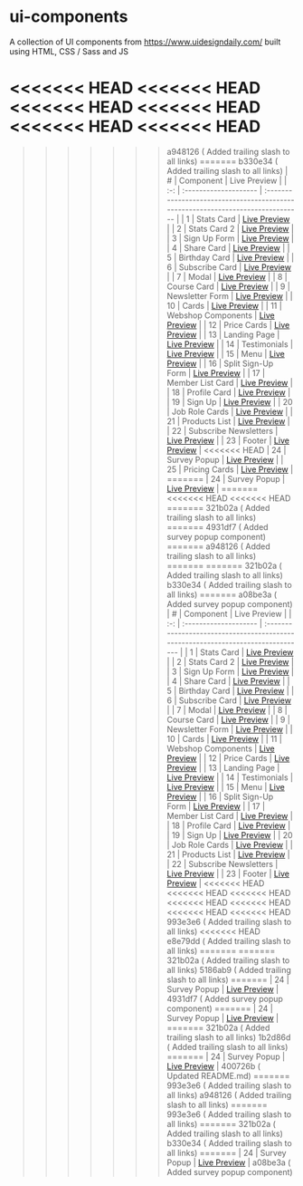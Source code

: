# ui-components

A collection of UI components from https://www.uidesigndaily.com/ built using HTML, CSS / Sass and JS

<<<<<<< HEAD
<<<<<<< HEAD
<<<<<<< HEAD
<<<<<<< HEAD
<<<<<<< HEAD
<<<<<<< HEAD
=======
>>>>>>> a948126 (<docs> Added trailing slash to all links)
=======
>>>>>>> b330e34 (<docs> Added trailing slash to all links)
|  #  | Component             | Live Preview                                                                     |
| :-: | :-------------------- | :------------------------------------------------------------------------------- |
|  1  | Stats Card            | [Live Preview](https://mohammedyh.github.io/ui-components/Stats%20Card/)         |
|  2  | Stats Card 2          | [Live Preview](https://mohammedyh.github.io/ui-components/Stats%20Card%202/)     |
|  3  | Sign Up Form          | [Live Preview](https://mohammedyh.github.io/ui-components/Sign%20Up%20Form)      |
|  4  | Share Card            | [Live Preview](https://mohammedyh.github.io/ui-components/Share%20Card/)         |
|  5  | Birthday Card         | [Live Preview](https://mohammedyh.github.io/ui-components/Birthday%20Card)       |
|  6  | Subscribe Card        | [Live Preview](https://mohammedyh.github.io/ui-components/Subscribe%20Card)      |
|  7  | Modal                 | [Live Preview](https://mohammedyh.github.io/ui-components/Modal)                 |
|  8  | Course Card           | [Live Preview](https://mohammedyh.github.io/ui-components/Course%20Card)         |
|  9  | Newsletter Form       | [Live Preview](https://mohammedyh.github.io/ui-components/Newsletter%20Form)     |
| 10  | Cards                 | [Live Preview](https://mohammedyh.github.io/ui-components/Cards)                 |
| 11  | Webshop Components    | [Live Preview](https://mohammedyh.github.io/ui-components/Webshop%20Components)  |
| 12  | Price Cards           | [Live Preview](https://mohammedyh.github.io/ui-components/Price%20Cards)         |
| 13  | Landing Page          | [Live Preview](https://mohammedyh.github.io/ui-components/Landing%20Page)        |
| 14  | Testimonials          | [Live Preview](https://mohammedyh.github.io/ui-components/Testimonials)          |
| 15  | Menu                  | [Live Preview](https://mohammedyh.github.io/ui-components/Menu)                  |
| 16  | Split Sign-Up Form    | [Live Preview](https://mohammedyh.github.io/ui-components/Split%20Sign-Up)       |
| 17  | Member List Card      | [Live Preview](https://mohammedyh.github.io/ui-components/Member%20List%20Card)  |
| 18  | Profile Card          | [Live Preview](https://mohammedyh.github.io/ui-components/profile-card)          |
| 19  | Sign Up               | [Live Preview](https://mohammedyh.github.io/ui-components/sign-up)               |
| 20  | Job Role Cards        | [Live Preview](https://mohammedyh.github.io/ui-components/job-role-cards)        |
| 21  | Products List         | [Live Preview](https://mohammedyh.github.io/ui-components/products-list)         |
| 22  | Subscribe Newsletters | [Live Preview](https://mohammedyh.github.io/ui-components/subscribe-newsletters) |
| 23  | Footer                | [Live Preview](https://mohammedyh.github.io/ui-components/footer)                |
<<<<<<< HEAD
| 24  | Survey Popup          | [Live Preview](https://mohammedyh.github.io/ui-components/survey-popup/)         |
| 25  | Pricing Cards         | [Live Preview](https://mohammedyh.github.io/ui-components/pricing-cards/)        |
=======
| 24  | Survey Popup          | [Live Preview](https://mohammedyh.github.io/ui-components/survey-popup)          |
=======
<<<<<<< HEAD
<<<<<<< HEAD
=======
>>>>>>> 321b02a (<docs> Added trailing slash to all links)
=======
>>>>>>> 4931df7 (<docs> Added survey popup component)
=======
>>>>>>> a948126 (<docs> Added trailing slash to all links)
=======
=======
>>>>>>> 321b02a (<docs> Added trailing slash to all links)
>>>>>>> b330e34 (<docs> Added trailing slash to all links)
=======
>>>>>>> a08be3a (<docs> Added survey popup component)
|  #  | Component             | Live Preview                                                                      |
| :-: | :-------------------- | :-------------------------------------------------------------------------------- |
|  1  | Stats Card            | [Live Preview](https://mohammedyh.github.io/ui-components/Stats%20Card/)          |
|  2  | Stats Card 2          | [Live Preview](https://mohammedyh.github.io/ui-components/Stats%20Card%202/)      |
|  3  | Sign Up Form          | [Live Preview](https://mohammedyh.github.io/ui-components/Sign%20Up%20Form)       |
|  4  | Share Card            | [Live Preview](https://mohammedyh.github.io/ui-components/Share%20Card/)          |
|  5  | Birthday Card         | [Live Preview](https://mohammedyh.github.io/ui-components/Birthday%20Card/)       |
|  6  | Subscribe Card        | [Live Preview](https://mohammedyh.github.io/ui-components/Subscribe%20Card/)      |
|  7  | Modal                 | [Live Preview](https://mohammedyh.github.io/ui-components/Modal/)                 |
|  8  | Course Card           | [Live Preview](https://mohammedyh.github.io/ui-components/Course%20Card/)         |
|  9  | Newsletter Form       | [Live Preview](https://mohammedyh.github.io/ui-components/Newsletter%20Form/)     |
| 10  | Cards                 | [Live Preview](https://mohammedyh.github.io/ui-components/Cards/)                 |
| 11  | Webshop Components    | [Live Preview](https://mohammedyh.github.io/ui-components/Webshop%20Components/)  |
| 12  | Price Cards           | [Live Preview](https://mohammedyh.github.io/ui-components/Price%20Cards/)         |
| 13  | Landing Page          | [Live Preview](https://mohammedyh.github.io/ui-components/Landing%20Page/)        |
| 14  | Testimonials          | [Live Preview](https://mohammedyh.github.io/ui-components/Testimonials/)          |
| 15  | Menu                  | [Live Preview](https://mohammedyh.github.io/ui-components/Menu/)                  |
| 16  | Split Sign-Up Form    | [Live Preview](https://mohammedyh.github.io/ui-components/Split%20Sign-Up/)       |
| 17  | Member List Card      | [Live Preview](https://mohammedyh.github.io/ui-components/Member%20List%20Card/)  |
| 18  | Profile Card          | [Live Preview](https://mohammedyh.github.io/ui-components/profile-card/)          |
| 19  | Sign Up               | [Live Preview](https://mohammedyh.github.io/ui-components/sign-up/)               |
| 20  | Job Role Cards        | [Live Preview](https://mohammedyh.github.io/ui-components/job-role-cards/)        |
| 21  | Products List         | [Live Preview](https://mohammedyh.github.io/ui-components/products-list/)         |
| 22  | Subscribe Newsletters | [Live Preview](https://mohammedyh.github.io/ui-components/subscribe-newsletters/) |
| 23  | Footer                | [Live Preview](https://mohammedyh.github.io/ui-components/footer/)                |
<<<<<<< HEAD
<<<<<<< HEAD
<<<<<<< HEAD
<<<<<<< HEAD
<<<<<<< HEAD
<<<<<<< HEAD
<<<<<<< HEAD
>>>>>>> 993e3e6 (<docs> Added trailing slash to all links)
<<<<<<< HEAD
>>>>>>> e8e79dd (<docs> Added trailing slash to all links)
=======
=======
>>>>>>> 321b02a (<docs> Added trailing slash to all links)
>>>>>>> 5186ab9 (<docs> Added trailing slash to all links)
=======
| 24  | Survey Popup          | [Live Preview](https://mohammedyh.github.io/ui-components/survey-popup/)          |
>>>>>>> 4931df7 (<docs> Added survey popup component)
=======
| 24  | Survey Popup          | [Live Preview](https://mohammedyh.github.io/ui-components/survey-popup/)          |
=======
>>>>>>> 321b02a (<docs> Added trailing slash to all links)
>>>>>>> 1b2d86d (<docs> Added trailing slash to all links)
=======
| 24  | Survey Popup          | [Live Preview](https://mohammedyh.github.io/ui-components/survey-popup/)          |
>>>>>>> 400726b (<docs> Updated README.md)
=======
>>>>>>> 993e3e6 (<docs> Added trailing slash to all links)
>>>>>>> a948126 (<docs> Added trailing slash to all links)
=======
>>>>>>> 993e3e6 (<docs> Added trailing slash to all links)
=======
>>>>>>> 321b02a (<docs> Added trailing slash to all links)
>>>>>>> b330e34 (<docs> Added trailing slash to all links)
=======
| 24  | Survey Popup          | [Live Preview](https://mohammedyh.github.io/ui-components/survey-popup/)          |
>>>>>>> a08be3a (<docs> Added survey popup component)
